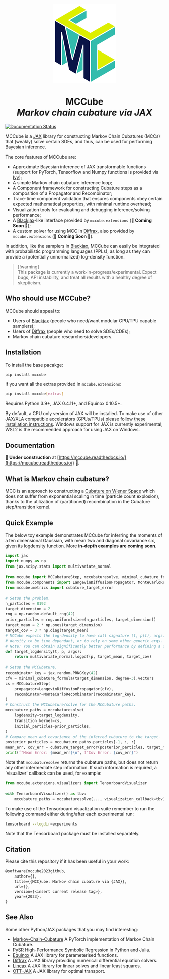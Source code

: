 <div align="center">
<img alt="MCCube logo" src="https://raw.githubusercontent.com/tttc3/MCCube/main/docs/_static/logo.svg"/>
<h1>
    <strong>MCCube</strong></br>
    <em>Markov chain cubature via JAX</em>
</h1>
</div>

<!-- Add the badges in here -->
[![Documentation Status](https://readthedocs.org/projects/mccube/badge/?version=latest)](https://mccube.readthedocs.io/en/latest/?badge=latest)

MCCube is a [JAX](https://jax.readthedocs.io) library for constructing Markov Chain 
Cubatures (MCCs) that (weakly) solve certain SDEs, and thus, can be used for performing 
Bayesian inference.

The core features of MCCube are:
- Approximate Bayesian inference of JAX transformable functions (support for PyTorch, Tensorflow and Numpy functions is provided via [Ivy](https://unify.ai/docs/ivy/compiler/transpiler.html));
- A simple Markov chain cubature inference loop;
- A Component framework for constructing Cubature steps as a composition of a Propagator and Recombinator;
- Trace-time component validation that ensures components obey certain expected mathematical properties, with minimal runtime overhead;
- Visualization tools for evaluating and debugging inference/solving performance;
- A [Blackjax](https://blackjax.readthedocs.io/en/latest/)-like interface provided by `mccube.extensions` (**🚧 Coming Soon 🚧**);
- A custom solver for using MCC in [Diffrax](https://docs.kidger.site/diffrax/), also provided by `mccube.extensions` (**🚧 Coming Soon 🚧**). 

In addition, like the samplers in [Blackjax](https://blackjax.readthedocs.io/en/latest/), 
MCCube can easily be integrated with probabilistic programming languages (PPLs), as long 
as they can provide a (potentially unnormalized) log-density function.

> [!warning]\
> This package is currently a work-in-progress/experimental. Expect bugs, API instability, and treat all results with a healthy degree of skepticism.

## Who should use MCCube?
MCCube should appeal to:
- Users of [Blackjax](https://github.com/blackjax-devs/blackjax#who-should-use-blackjax) (people who need/want modular GPU/TPU capable samplers);
- Users of [Diffrax](https://github.com/patrick-kidger/diffrax) (people who need to solve SDEs/CDEs);
- Markov chain cubature researchers/developers.

## Installation
To install the base pacakge:
```bash
pip install mccube
```
If you want all the extras provided in `mccube.extensions`:
```bash
pip install mccube[extras]
```

Requires Python 3.9+, JAX 0.4.11+, and Equinox 0.10.5+.

By default, a CPU only version of JAX will be installed. To make use of other JAX/XLA 
compatible accelerators (GPUs/TPUs) please follow [these installation instructions](https://github.com/google/jax#pip-installation-gpu-cuda-installed-via-pip-easier).
Windows support for JAX is currently experimental; WSL2 is the recommended approach for 
using JAX on Windows.

## Documentation
**🚧 Under construction** at [https://mccube.readthedocs.io/](https://mccube.readthedocs.io/) 🚧.

## What is Markov chain cubature?
MCC is an approach to constructing a [Cubature on Wiener Space](https://www.jstor.org/stable/4143098) which does not suffer from exponential scaling in time (particle count explosion), thanks to the utilization of (partitioned) recombination in the Cubature step/transition kernel.

## Quick Example
The below toy example demonstrates MCCube for inferring the moments of a ten dimensional 
Gaussian, with mean two and diagonal covariance six, given its logdensity function.
More **in-depth examples are coming soon**. 

```Python
import jax
import numpy as np
from jax.scipy.stats import multivariate_normal

from mccube import MCCubatureStep, mccubaturesolve, minimal_cubature_formula
from mccube.components import LangevinDiffusionPropagator, MonteCarloRecombinator
from mccube.metrics import cubature_target_error

# Setup the problem.
n_particles = 8192
target_dimension = 2
rng = np.random.default_rng(42)
prior_particles = rng.uniform(size=(n_particles, target_dimension))
target_mean = 2 * np.ones(target_dimension)
target_cov = 3 * np.diag(target_mean)
# MCCube expects the log-density to have call signature (t, p(t), args), allowing the
# density to be time dependant, or to rely on some other generic args.
# Note: You can obtain significantly better performance by defining a custom jvp here.
def target_logdensity(t, p, args):
    return multivariate_normal.logpdf(p, target_mean, target_cov)

# Setup the MCCubature.
recombinator_key = jax.random.PRNGKey(42)
cfv = minimal_cubature_formula(target_dimension, degree=3).vectors
cs = MCCubatureStep(
    propagator=LangevinDiffusionPropagator(cfv),
    recombinator=MonteCarloRecombinator(recombinator_key),
)
# Construct the MCCubature/solve for the MCCubature paths.
mccubature_paths = mccubaturesolve(
    logdensity=target_logdensity,
    transition_kernel=cs,
    initial_particles=prior_particles,
)
# Compare mean and covariance of the inferred cubature to the target.
posterior_particles = mccubature_paths.particles[-1, :, :]
mean_err, cov_err = cubature_target_error(posterior_particles, target_mean, target_cov)
print(f"Mean Error: {mean_err}\n", f"Cov Error: {cov_err}")
```

Note that `mccubaturesolve` returns the cubature paths, but does not return any other 
intermediate step information. If such information is required, a 'visualizer' callback
can be used, for example:

```python
from mccube.extensions.visualizers import TensorboardVisualizer

with TensorboardVisualizer() as tbv:
    mccubature_paths = mccubaturesolve(..., visualization_callback=tbv)
```

To make use of the Tensorboard visualization suite remember to run the following command
either during/after each experimental run:

```bash
tensorboard --logdir=experiments
```

Note that the Tensorboard package must be installed separately.

## Citation
Please cite this repository if it has been useful in your work:
```
@software{mccube2023github,
    author={},
    title={{MCC}ube: Markov chain cubature via {JAX}},
    url={},
    version={<insert current release tag>},
    year={2023},
}
```

## See Also
Some other Python/JAX packages that you may find interesting:

- [Markov-Chain-Cubature](https://github.com/james-m-foster/markov-chain-cubature) A PyTorch implementation of Markov Chain Cubature.
- [PySR](https://github.com/MilesCranmer/PySR) High-Performance Symbolic Regression in Python and Julia.
- [Equinox](https://github.com/patrick-kidger/equinox) A JAX library for parameterised functions.
- [Diffrax](https://github.com/patrick-kidger/diffrax) A JAX library providing numerical differential equation solvers.
- [Lineax](https://github.com/google/lineax) A JAX library for linear solves and linear least squares.
- [OTT-JAX](https://github.com/ott-jax/ott) A JAX library for optimal transport.